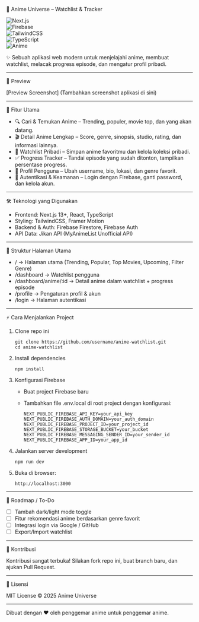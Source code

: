🌌 Anime Universe – Watchlist & Tracker

![Next.js](https://img.shields.io/badge/Next.js-13-black?style=for-the-badge&logo=next.js)  
![Firebase](https://img.shields.io/badge/Firebase-Backend-orange?style=for-the-badge&logo=firebase)  
![TailwindCSS](https://img.shields.io/badge/TailwindCSS-Design-blue?style=for-the-badge&logo=tailwindcss)  
![TypeScript](https://img.shields.io/badge/TypeScript-Strict-blue?style=for-the-badge&logo=typescript)  
![Anime](https://img.shields.io/badge/Powered%20by-Jikan%20API-purple?style=for-the-badge&logo=graphql)

✨ Sebuah aplikasi web modern untuk menjelajahi anime, membuat
watchlist, melacak progress episode, dan mengatur profil pribadi.

---

📸 Preview

[Preview Screenshot]
(Tambahkan screenshot aplikasi di sini)

---

🚀 Fitur Utama

- 🔍 Cari & Temukan Anime – Trending, populer, movie top, dan yang
  akan datang.
- 🎬 Detail Anime Lengkap – Score, genre, sinopsis, studio, rating,
  dan informasi lainnya.
- 📑 Watchlist Pribadi – Simpan anime favoritmu dan kelola koleksi
  pribadi.
- ✅ Progress Tracker – Tandai episode yang sudah ditonton, tampilkan
  persentase progress.
- 👤 Profil Pengguna – Ubah username, bio, lokasi, dan genre favorit.
- 🔐 Autentikasi & Keamanan – Login dengan Firebase, ganti password,
  dan kelola akun.

---

🛠️ Teknologi yang Digunakan

- Frontend: Next.js 13+, React, TypeScript
- Styling: TailwindCSS, Framer Motion
- Backend & Auth: Firebase Firestore, Firebase Auth
- API Data: Jikan API (MyAnimeList Unofficial API)

---

📂 Struktur Halaman Utama

- / → Halaman utama (Trending, Popular, Top Movies, Upcoming, Filter
  Genre)
- /dashboard → Watchlist pengguna
- /dashboard/anime/:id → Detail anime dalam watchlist + progress
  episode
- /profile → Pengaturan profil & akun
- /login → Halaman autentikasi

---

⚡ Cara Menjalankan Project

1.  Clone repo ini

        git clone https://github.com/username/anime-watchlist.git
        cd anime-watchlist

2.  Install dependencies

        npm install

3.  Konfigurasi Firebase

    - Buat project Firebase baru

    - Tambahkan file .env.local di root project dengan konfigurasi:

          NEXT_PUBLIC_FIREBASE_API_KEY=your_api_key
          NEXT_PUBLIC_FIREBASE_AUTH_DOMAIN=your_auth_domain
          NEXT_PUBLIC_FIREBASE_PROJECT_ID=your_project_id
          NEXT_PUBLIC_FIREBASE_STORAGE_BUCKET=your_bucket
          NEXT_PUBLIC_FIREBASE_MESSAGING_SENDER_ID=your_sender_id
          NEXT_PUBLIC_FIREBASE_APP_ID=your_app_id

4.  Jalankan server development

        npm run dev

5.  Buka di browser:

        http://localhost:3000

---

🌟 Roadmap / To-Do

- ☐ Tambah dark/light mode toggle
- ☐ Fitur rekomendasi anime berdasarkan genre favorit
- ☐ Integrasi login via Google / GitHub
- ☐ Export/Import watchlist

---

🤝 Kontribusi

Kontribusi sangat terbuka! Silakan fork repo ini, buat branch baru, dan
ajukan Pull Request.

---

📜 Lisensi

MIT License © 2025 Anime Universe

---

Dibuat dengan ❤️ oleh penggemar anime untuk penggemar anime.
